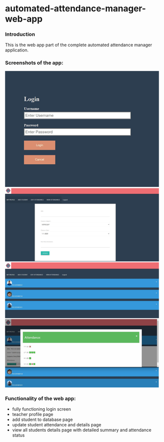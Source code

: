 # automated-attendance-manager-web-app

### Introduction
This is the web app part of the complete automated attendance manager application.

### Screenshots of the app:


![screenshot-1](./screenshots/ss1.jpg)
![screenshot-2](./screenshots/ss2.jpg)
![screenshot-3](./screenshots/ss3.jpg)
![screenshot-4](./screenshots/ss4.jpg)



### Functionality of the web app:

* fully functioning login screen
* teacher profile page
* add student to database page
* update student attendance and details page
* view all students details page with detailed summary and attendance status
